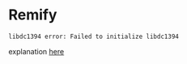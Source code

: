 # Remify

```
libdc1394 error: Failed to initialize libdc1394
```
explanation [here](http://stackoverflow.com/questions/12689304/ctypes-error-libdc1394-error-failed-to-initialize-libdc1394)